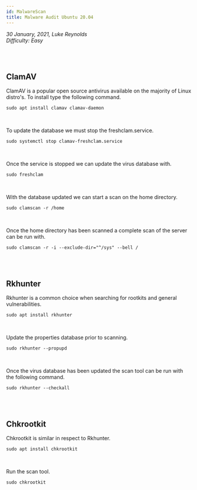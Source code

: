 ```yaml
---
id: MalwareScan
title: Malware Audit Ubuntu 20.04
---
```


<i>30 January, 2021, Luke Reynolds</i><br/>
<i>Difficulty: Easy</i>

<br/><br/>

## ClamAV

ClamAV is a popular open source antivirus available on the majority of Linux distro's. To install type the following command.

<code>sudo apt install clamav clamav-daemon</code>

<br/>

To update the database we must stop the freshclam.service.

<code>sudo systemctl stop clamav-freshclam.service</code>

<br/>

Once the service is stopped we can update the virus database with.

<code>sudo freshclam</code>

<br/>

With the database updated we can start a scan on the home directory.

<code>sudo clamscan -r /home</code>

<br/>

Once the home directory has been scanned a complete scan of the server can be run with.

<code>sudo clamscan -r -i --exclude-dir="^/sys" --bell / </code>

<br/><br/>

## Rkhunter

Rkhunter is a common choice when searching for rootkits and general vulnerabilities.

<code>sudo apt install rkhunter</code>

<br/>

Update the properties database prior to scanning.

<code>sudo rkhunter --propupd</code>

<br/>

Once the virus database has been updated the scan tool can be run with the following command.

<code>sudo rkhunter --checkall</code>

<br/><br/>

## Chkrootkit

Chkrootkit is similar in respect to Rkhunter.

<code>sudo apt install chkrootkit</code>

<br/>

Run the scan tool.

<code>sudo chkrootkit</code>

